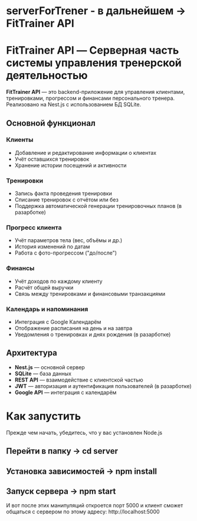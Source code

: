 # serverForTrener - в дальнейшем -> FitTrainer API 
# FitTrainer API — Серверная часть системы управления тренерской деятельностью

**FitTrainer API** — это backend-приложение для управления клиентами, тренировками, прогрессом и финансами персонального тренера. Реализовано на Nest.js с использованием БД SQLite.

## Основной функционал

### Клиенты
- Добавление и редактирование информации о клиентах
- Учёт оставшихся тренировок
- Хранение истории посещений и активности

### Тренировки
- Запись факта проведения тренировки
- Списание тренировок с отчётом или без
- Поддержка автоматической генерации тренировочных планов (в разарботке)

### Прогресс клиента
- Учёт параметров тела (вес, объёмы и др.)
- История изменений по датам
- Работа с фото-прогрессом ("до/после")

### Финансы
- Учёт доходов по каждому клиенту
- Расчёт общей выручки
- Связь между тренировками и финансовыми транзакциями 

### Календарь и напоминания
- Интеграция с Google Календарём
- Отображение расписания на день и на завтра
- Уведомления о тренировках и днях рождения (в разарботке)

## Архитектура

- **Nest.js** — основной сервер
- **SQLite** — база данных
- **REST API** — взаимодействие с клиентской частью
- **JWT** — авторизация и аутентификация пользователей (в разарботке)
- **Google API** — интеграция с календарём

# Как запустить
Прежде чем начать, убедитесь, что у вас установлен Node.js
## Перейти в папку -> cd server
## Установка зависимостей -> npm install
## Запуск сервера -> npm start

И вот после этих манипуляций откроется порт 5000 и клиент сможет общаться с сервером по этому адресу: http://localhost:5000
